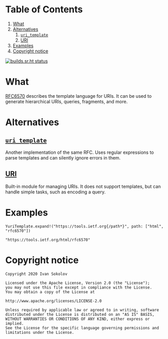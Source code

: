 
# Table of Contents

1.  [What](#org179e2dd)
2.  [Alternatives](#org80e3187)
    1.  [`uri_template`](#org59d69ac)
    2.  [URI](#org643fdeb)
3.  [Examples](#orgf4295fe)
4.  [Copyright notice](#org19f00b4)

[![builds.sr.ht status](https://builds.sr.ht/~sokolov/yuri_template.svg)](https://builds.sr.ht/~sokolov/yuri_template?)


<a id="org179e2dd"></a>

# What

 [RFC6570](https://tools.ietf.org/html/rfc6570) describes the template language for URIs. It can be used to
generate hierarchical URIs, queries, fragments, and more.


<a id="org80e3187"></a>

# Alternatives


<a id="org59d69ac"></a>

## [`uri_template`](https://hex.pm/packages/uri_template)

Another implementation of the same RFC. Uses regular expressions to
parse templates and can silently ignore errors in them.


<a id="org643fdeb"></a>

## [URI](https://hexdocs.pm/elixir/URI.html)

Built-in module for managing URIs. It does not support templates,
but can handle simple tasks, such as encoding a query.


<a id="orgf4295fe"></a>

# Examples

    YuriTemplate.expand!("https://tools.ietf.org{/path*}", path: ["html", "rfc6570"])

    "https://tools.ietf.org/html/rfc6570"


<a id="org19f00b4"></a>

# Copyright notice

    Copyright 2020 Ivan Sokolov

    Licensed under the Apache License, Version 2.0 (the "License");
    you may not use this file except in compliance with the License.
    You may obtain a copy of the License at

    http://www.apache.org/licenses/LICENSE-2.0

    Unless required by applicable law or agreed to in writing, software
    distributed under the License is distributed on an "AS IS" BASIS,
    WITHOUT WARRANTIES OR CONDITIONS OF ANY KIND, either express or implied.
    See the License for the specific language governing permissions and
    limitations under the License.

